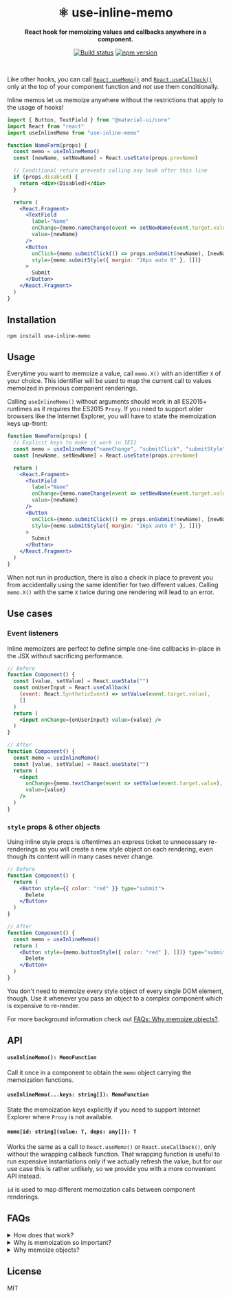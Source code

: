 <h1 align="center">⚛︎ use-inline-memo</h1>

<p align="center">
  <b>React hook for memoizing values and callbacks anywhere in a component.</b>
</p>

<p align="center">
  <a href="https://travis-ci.org/andywer/use-inline-memo"><img alt="Build status" src="https://travis-ci.org/andywer/use-inline-memo.svg?branch=master" /></a>
  <a href="https://www.npmjs.com/package/use-inline-memo"><img alt="npm version" src="https://img.shields.io/npm/v/use-inline-memo.svg" /></a>
</p>

<br />

Like other hooks, you can call [`React.useMemo()`](https://reactjs.org/docs/hooks-reference.html#usememo) and [`React.useCallback()`](https://reactjs.org/docs/hooks-reference.html#usecallback) only at the top of your component function and not use them conditionally.

Inline memos let us memoize anywhere without the restrictions that apply to the usage of hooks!

```jsx
import { Button, TextField } from "@material-ui/core"
import React from "react"
import useInlineMemo from "use-inline-memo"

function NameForm(props) {
  const memo = useInlineMemo()
  const [newName, setNewName] = React.useState(props.prevName)

  // Conditional return prevents calling any hook after this line
  if (props.disabled) {
    return <div>(Disabled)</div>
  }

  return (
    <React.Fragment>
      <TextField
        label="Name"
        onChange={memo.nameChange(event => setNewName(event.target.value), [])}
        value={newName}
      />
      <Button
        onClick={memo.submitClick(() => props.onSubmit(newName), [newName])}
        style={memo.submitStyle({ margin: "16px auto 0" }, [])}
      >
        Submit
      </Button>
    </React.Fragment>
  )
}
```

## Installation

```
npm install use-inline-memo
```

## Usage

Everytime you want to memoize a value, call `memo.X()` with an identifier `X` of your choice. This identifier will be used to map the current call to values memoized in previous component renderings.

Calling `useInlineMemo()` without arguments should work in all ES2015+ runtimes as it requires the ES2015 `Proxy`. If you need to support older browsers like the Internet Explorer, you will have to state the memoization keys up-front:

```jsx
function NameForm(props) {
  // Explicit keys to make it work in IE11
  const memo = useInlineMemo("nameChange", "submitClick", "submitStyle")
  const [newName, setNewName] = React.useState(props.prevName)

  return (
    <React.Fragment>
      <TextField
        label="Name"
        onChange={memo.nameChange(event => setNewName(event.target.value), [])}
        value={newName}
      />
      <Button
        onClick={memo.submitClick(() => props.onSubmit(newName), [newName])}
        style={memo.submitStyle({ margin: "16px auto 0" }, [])}
      >
        Submit
      </Button>
    </React.Fragment>
  )
}
```

When not run in production, there is also a check in place to prevent you from accidentally using the same identifier for two different values. Calling `memo.X()` with the same `X` twice during one rendering will lead to an error.

## Use cases

### Event listeners

Inline memoizers are perfect to define simple one-line callbacks in-place in the JSX without sacrificing performance.

```jsx
// Before
function Component() {
  const [value, setValue] = React.useState("")
  const onUserInput = React.useCallback(
    (event: React.SyntheticEvent) => setValue(event.target.value),
    []
  )
  return (
    <input onChange={onUserInput} value={value} />
  )
}
```

```jsx
// After
function Component() {
  const memo = useInlineMemo()
  const [value, setValue] = React.useState("")
  return (
    <input
      onChange={memo.textChange(event => setValue(event.target.value), [])}
      value={value}
    />
  )
}
```

### `style` props & other objects

Using inline style props is oftentimes an express ticket to unnecessary re-renderings as you will create a new style object on each rendering, even though its content will in many cases never change.

```jsx
// Before
function Component() {
  return (
    <Button style={{ color: "red" }} type="submit">
      Delete
    </Button>
  )
}
```

```jsx
// After
function Component() {
  const memo = useInlineMemo()
  return (
    <Button style={memo.buttonStyle({ color: "red" }, [])} type="submit">
      Delete
    </Button>
  )
}
```

You don't need to memoize every style object of every single DOM element, though. Use it whenever you pass an object to a complex component which is expensive to re-render.

For more background information check out [FAQs: Why memoize objects?](#faqs).

## API

#### `useInlineMemo(): MemoFunction`

Call it once in a component to obtain the `memo` object carrying the memoization functions.

#### `useInlineMemo(...keys: string[]): MemoFunction`

State the memoization keys explicitly if you need to support Internet Explorer where `Proxy` is not available.

#### `memo[id: string](value: T, deps: any[]): T`

Works the same as a call to `React.useMemo()` or `React.useCallback()`, only without the wrapping callback function. That wrapping function is useful to run expensive instantiations only if we actually refresh the value, but for our use case this is rather unlikely, so we provide you with a more convenient API instead.

`id` is used to map different memoization calls between component renderings.

## FAQs

<details>
<summary>How does that work?</summary>

The reason why React hooks cannot be called arbitrarily is that React needs to match the current hook call to previous calls. The only way it can match them is by assuming that the same hooks will always be called in the same order.

So what we do here is to provide a hook `useInlineMemo()` that creates a `Map` to match `memo.X()` calls to the memoized value and the deps array. We can match calls to `memo.X()` between different re-renderings by using `X` as an identifier.
</details>

<details>
<summary>Why is memoization so important?</summary>

To ensure good performance you want to re-render as few components as possible if some application state changes. In React we use `React.memo()` for that which judges by comparing the current component props to the props of the previous rendering.

Without memoization we will very often create the same objects, callbacks, ... with the same content over and over again for each rendering, but as they are new instances every time, they will not be recognized as the same values and cause unnecessary re-renderings (see "Why memoize objects?" below).
</details>

<details>
<summary>Why memoize objects?</summary>

When `React.memo()` determines whether a component needs to be re-rendered, it tests if the property values are equivalent to the property values of the last rendering. It does though by comparing them for equality by reference, as anything else would take too much time.

Now if the parent component creates a new object and passes it to the component as a property, React will only check if the object is exactly the same object instance as for the last rendering (`newObject === prevObject`). Even if the object has exactly the same properties as before, with the exact same values, it will nevertheless be a new object that just happens to have the same content.

Without memoization `React.memo()` will always re-render the component as we keep passing new object instances – the equality comparison of the old and the new property value will never be true. Memoization makes sure to re-use the actual last object instance, thus skipping re-rendering.
</details>

## License

MIT
